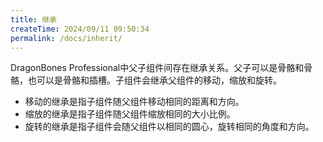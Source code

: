 ```yaml
---
title: 继承
createTime: 2024/09/11 09:50:34
permalink: /docs/inherit/
---
```

DragonBones Professional中父子组件间存在继承关系。父子可以是骨骼和骨骼，也可以是骨骼和插槽。子组件会继承父组件的移动，缩放和旋转。
* 移动的继承是指子组件随父组件移动相同的距离和方向。
* 缩放的继承是指子组件随父组件缩放相同的大小比例。
* 旋转的继承是指子组件会随父组件以相同的圆心，旋转相同的角度和方向。

